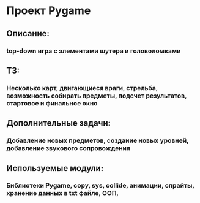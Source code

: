 # Проект Pygame  
  
## Описание:  
### top-down игра с элементами шутера и головоломками  
  
## ТЗ:  
### Несколько карт, двигающиеся враги, стрельба, возможность собирать предметы, подсчет результатов, стартовое и финальное окно  
  
## Дополнительные задачи:  
### Добавление новых предметов, создание новых уровней, добавление звукового сопровождения  
  
## Используемые модули:  
### Библиотеки Pygame, copy, sys, collide, анимации, спрайты, хранение данных в txt файле, ООП,
